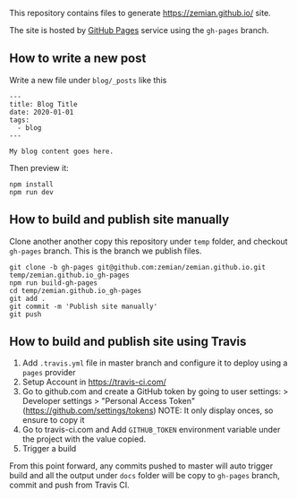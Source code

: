 This repository contains files to generate https://zemian.github.io/ site.

The site is hosted by [GitHub Pages](https://docs.github.com/en/github/working-with-github-pages) service using the `gh-pages` branch.

## How to write a new post

Write a new file under `blog/_posts` like this

```
---
title: Blog Title
date: 2020-01-01
tags: 
  - blog
---

My blog content goes here.
```

Then preview it:
	
	npm install
	npm run dev

## How to build and publish site manually

Clone another another copy this repository under `temp` folder, and checkout `gh-pages` branch. This is the branch we publish files.

	git clone -b gh-pages git@github.com:zemian/zemian.github.io.git temp/zemian.github.io_gh-pages
	npm run build-gh-pages
	cd temp/zemian.github.io_gh-pages
	git add .
	git commit -m 'Publish site manually'
	git push

## How to build and publish site using Travis

1. Add `.travis.yml` file in master branch and configure it to deploy using a `pages` provider
1. Setup Account in https://travis-ci.com/
1. Go to github.com and create a GitHub token by going to user settings: > Developer settings > "Personal Access Token" (https://github.com/settings/tokens)
	NOTE: It only display onces, so ensure to copy it
1. Go to travis-ci.com and Add `GITHUB_TOKEN` environment variable under the project with the value copied.
1. Trigger a build

From this point forward, any commits pushed to master will auto trigger build and all the output under `docs` folder will be copy to `gh-pages` branch, commit and push from Travis CI.
